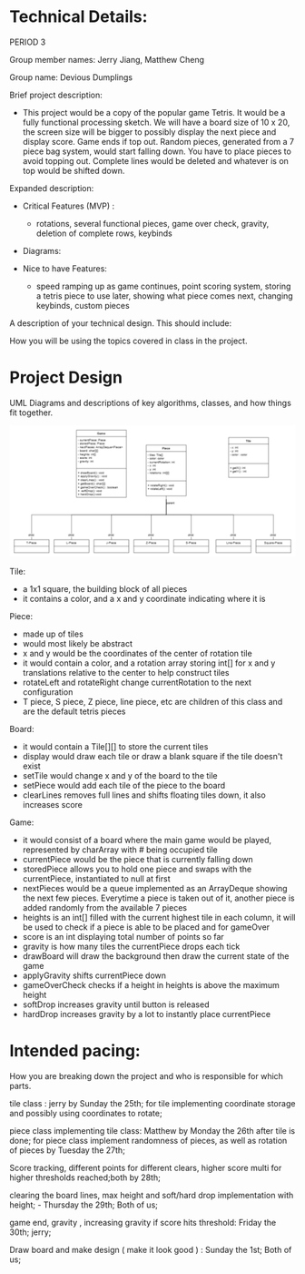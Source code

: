
# Technical Details:


PERIOD 3

Group member names: Jerry Jiang, Matthew Cheng

Group name: Devious Dumplings

Brief project description:
- This project would be a copy of the popular game Tetris. It would be a fully functional processing sketch. We will have a board size of 10 x 20, the screen size will be bigger to possibly display the next piece and display score. Game ends if top out. Random pieces, generated from a 7 piece bag system, would start falling down. You have to place pieces to avoid topping out. Complete lines would be deleted and whatever is on top would be shifted down.

Expanded description:
- Critical Features (MVP) :
  - rotations, several functional pieces, game over check, gravity, deletion of complete rows, keybinds
- Diagrams:

- Nice to have Features:
  - speed ramping up as game continues, point scoring system, storing a tetris piece to use later, showing what piece comes next, changing keybinds, custom pieces  

A description of your technical design. This should include:

How you will be using the topics covered in class in the project.

# Project Design

UML Diagrams and descriptions of key algorithms, classes, and how things fit together.

![uml diagram](tetrisUML.png?raw=true "Tetris UML Diagram" )

Tile:
- a 1x1 square, the building block of all pieces
- it contains a color, and a x and y coordinate indicating where it is

Piece:
- made up of tiles
- would most likely be abstract
- x and y would be the coordinates of the center of rotation tile
- it would contain a color, and a rotation array storing int[] for x and y translations relative to the center to help construct tiles
- rotateLeft and rotateRight change currentRotation to the next configuration
- T piece, S piece, Z piece, line piece, etc are children of this class and are the default tetris pieces

Board:
- it would contain a Tile[][] to store the current tiles
- display would draw each tile or draw a blank square if the tile doesn't exist
- setTile would change x and y of the board to the tile
- setPiece would add each tile of the piece to the board
- clearLines removes full lines and shifts floating tiles down, it also increases score

Game:
- it would consist of a board where the main game would be played, represented by charArray with # being occupied tile
- currentPiece would be the piece that is currently falling down
- storedPiece allows you to hold one piece and swaps with the currentPiece, instantiated to null at first
- nextPieces would be a queue implemented as an ArrayDeque showing the next few pieces. Everytime a piece is taken out of it, another piece is added randomly from the available 7 pieces
- heights is an int[] filled with the current highest tile in each column, it will be used to check if a piece is able to be placed and for gameOver
- score is an int displaying total number of points so far
- gravity is how many tiles the currentPiece drops each tick
- drawBoard will draw the background then draw the current state of the game
- applyGravity shifts currentPiece down
- gameOverCheck checks if a height in heights is above the maximum height
- softDrop increases gravity until button is released
- hardDrop increases gravity by a lot to instantly place currentPiece


# Intended pacing:

How you are breaking down the project and who is responsible for which parts.

tile class : jerry by Sunday the 25th;
for tile implementing coordinate storage and possibly using coordinates to rotate;

piece class implementing tile class: Matthew by Monday the 26th after tile is done;
for piece class implement randomness of pieces, as well as rotation of pieces by Tuesday the 27th;

Score tracking, different points for different clears, higher score multi for higher thresholds reached;both by 28th;

clearing the board lines, max height and soft/hard drop implementation with height; - Thursday the 29th; Both of us;

game end, gravity , increasing gravity if score hits threshold: Friday the 30th; jerry;

Draw board and make design ( make it look good ) : Sunday the 1st; Both of us;
